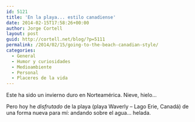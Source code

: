```yaml
---
id: 5121
title: 'En la playa... estilo canadiense'
date: 2014-02-15T17:58:26+00:00
author: Jorge Cortell
layout: post
guid: http://cortell.net/blog/?p=5111
permalink: /2014/02/15/going-to-the-beach-canadian-style/
categories:
  - General
  - Humor y curiosidades
  - Medioambiente
  - Personal
  - Placeres de la vida
---
```

Este ha sido un invierno duro en Norteamérica. Nieve, hielo... 

Pero hoy he _disfrutado_ de la playa (playa Waverly – Lago Erie, Canadá) de una forma nueva para mí: andando sobre el agua... helada.